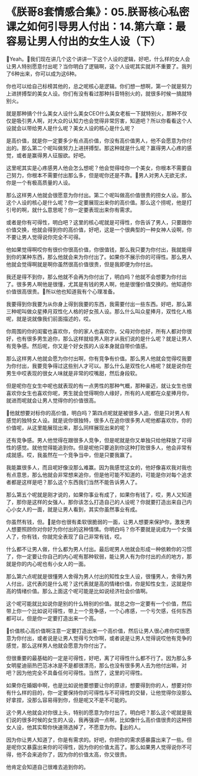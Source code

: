 # 《朕哥8套情感合集》：05.朕哥核心私密课之如何引导男人付出：14.第六章：最容易让男人付出的女生人设（下）

🎼Yeah。🎼我们现在讲几个这个讲讲一下这个人设的逻辑，好吧，什么样的女人会让男人特别愿意付出呢？当你明白了逻辑啊，这个人设呢其实就并不重要了。我列了6种出来，你可以成为这6种。

你也可以给自己标榜其他的，总之呢核心是逻辑。你们想一想啊，第一个就是努力上进拼搏型的美女人设。你们有没有看过那种抖音特别火的，就很多时候一搞就特别火。

就是那种搞个什么美女人设什么美女CEO什么美女老板一下就特别火，那种不仅仅是吸引男人啊，对大众的认知力也会觉得非常厉害，知道吧？所以你看看这个人设就会以带给男人是什么呢？美女人设的核心是什么呢？

是高价值，就是你一定要多少有点高价值，你没有高价值男人，他不会愿意为你付出的。那么第二个呢叫做努力上进拼搏型。那这种就是什么呢？赢得男人心疼的感觉，或者是赢得男人征服欲。好吧。

这里呢其实是心疼感男人他会怎么想呢？他会觉得哇你一个美女，你根本不需要自己努力，你根本不需要付出那么多，但是呢你还是不靠。🎼男人对男人无欲无求，你是一个有极高质量的人设。

那么这样男人他就会很愿意为你付出。第二个呢叫做高价值很贵的捞女人设。那么这个人设的核心是什么呢？你一定要展现出来你的高价值。那么这个捞呢，他是打引号的啊，就什么意思呢？你一定要表现出来你有需求。

或者是你有可得性，明白吧？这里的核心呢就是可得性，你告诉了男人，只要跟你价值交换，他就会得到你的高价值，好吧，这是一个很典型的一种女神人设啊，你不要让男人觉得说你完全不可得。

他如果觉得啊哎你有很价你很高价值，你很值钱，那么我只要为你付出，我就能得到你的某种东西，那么他就会来为你付出了。如果你不展示你的可得性。那么男人他就会觉得啊就是啊你虽然很高价值很贵，但是我即便为你付出。

我还是得不到你，那么他就不会再为你付出了，明白吗？他就不会想要为你付出了。很多男人啊他是很懂，尤其是有钱的男人啊，他是很懂价值交换的。他知道你价值很高很贵。🎼所以他也知道我有个心理准备。

我要得到你我要为从你身上得到我要的东西，我需要付出一些东西。好吧，那么第三种呢叫做众星捧月双性化人格的好女孩人设。那么什么叫众星捧月，双性化人格呢，就是说就像我们前面描述的，哎。

你周围的你的闺蜜也喜欢你，你的家人也喜欢你，父母对你也好，所有人都对你很好，也有很多男生追你，那么这样就给男人刚才从我们说的是什么呢？就是让男人有竞争感。然后呢，你又是个好女孩的人设本身就自带价值感。

那么这样男人他就会愿为你付出啊，你有竞争有价值。那么男人他就会觉得哎我要为你付出，我要竞争得过这些别人才可以。那么什么是双性化人格呢？就是说你在男生中哎表现的很女人味就是非常的哎嘴甜，然后身段软。

但是呢你在女生中呢也就表现的有一点男性的那种气概，那种豪迈，就让女生也很喜欢你女生也喜欢你呢，男生就会觉得啊你人缘好，所有的人呢都在众星捧月你，就进而呢就会让男人觉得你的价值很高。

🎼他就想要对标你的高价值，明白吗？第四点呢就是被很多人追，但是只对男人有感觉的独特女人设。就是说你很独特，很多人在追你很多男人呢他都喜欢你，你的价值呢，从这里能展现出来，那么同样展现出来的呢？

还有竞争感。男人他觉得在跟很多人竞争，但是呢就是你又单独只给他释放了可得性的感觉。就他觉得能追到你。但是呢他只要追到你这种打败很多人，他会非常有成就感。哎，我虽然在一个竞争当中，但是只要我赢了。

我能赢很多人，而且呢好像没那么难赢。因为我感觉这女的，他好像喜欢我对我也有点意思，那么他就会非常想来追你，但是他可能不知道的，可能是你对每个追求者都是这样是吧？那么这个东西我们当然不能告诉男人了。

那么第五个呢就是刚才说的，如果你事业有成了，如果你有钱了，哎，男人又知道了，那你是这样的女强人，那你该怎么打造自己的人设呢？你就要打造出来自己内心小女人的一面，就是让男人看到，其实你虽然事业有成。

你虽然有钱，但。🎼是你也很有柔软很脆弱的一面，让男人想要来保护你，激发男人想要照顾你对你好为你付出的这种情愫。你明白吗？你不要就是说成为一个女强人了，你有钱，你就完全表现了自己非常有钱，哎。

什么都不让男人做，什么都为男人付出。最后呢男人他就会形成一种依赖你的习惯了，你一定要让你自己的内心呢有那种软弱，能让男人有为你付出的点的地方，那就是你的内心呢也有小女人的一面。

那么第六点呢就是很懂男人舍得为男人付出的知性女生人设，很懂男人，舍得为男人付出，这代表的是什么呢？这代表就是高的情绪价值，你是知性女生，这就是你高的情绪价值。那么上面这个呢可能是比如说经济社会价值啊。

这个呢可能就比如说你是别的什么特别的价值。就总之你一定要有一个价值，然后带上你一个比如说可得性，带上一个竞争感，一个心疼感，一个亏欠感，任何东西都可以，但是你一定要打造出来一个高。

🎼价值核心高价值啊注意一定要打造出来一个高价值，然后让男人很心疼你哎很愿意为你付出，或者说是让男人觉得亏欠你啊，或者说是让男人觉得说哎他有竞争的感觉，那么这样男人他就会愿意为你付出了。

但很重要的最基础的一定是可得性，好吧，离了可得性什么都不行了。因为那么多女明星迪丽热巴范冰冰是不是都很漂亮，那么也没有很多男人去为他付出嘛，对吧？因为他完全不具备任何可得性。当然了，这里的可得性。

如果你在婚姻中啊，也是比如说他要想要让你的原谅，想要得到你的人，想要对你有什么样的目的，你一定要保持你的可得性与不可得性的交替，让他觉得你没那么好拿捏，没那么容易得到你，但是呢又不是不可能的。

这个男人他就会对你很上头，特别的愿意为你付出了。明白吧？那么这个呢就是我们说的很多时候的女生的人设，我再强调一点啊，比如像什么高价值很贵的这种捞女人设，他其实帮你快速筛选掉了，不愿意为你。🎼出的人。

因为你让男人知道了，你是有需求的。好吧，你把你的需求感暴露出来了一些。但是呢你又暴露出来你的可得性，因为你的价值太高了。那么如果男人觉得说你不可得，他不会来追你了，因为你的价值太高，你又很贵。

他肯定会知道自己很难去追到你的。